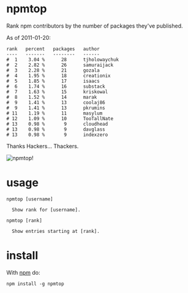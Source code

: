 npmtop
======

Rank npm contributors by the number of packages they've published.

As of 2011-01-20:

    rank   percent   packages   author
    ----   -------   --------   ------
    #  1    3.04 %      28      tjholowaychuk
    #  2    2.82 %      26      samuraijack
    #  3    2.28 %      21      gozala
    #  4    1.95 %      18      creationix
    #  5    1.85 %      17      isaacs
    #  6    1.74 %      16      substack
    #  7    1.63 %      15      kriskowal
    #  8    1.52 %      14      marak
    #  9    1.41 %      13      coolaj86
    #  9    1.41 %      13      pkrumins
    # 11    1.19 %      11      masylum
    # 12    1.09 %      10      TooTallNate
    # 13    0.98 %       9      cloudhead
    # 13    0.98 %       9      davglass
    # 13    0.98 %       9      indexzero


Thanks Hackers... Thackers.

![npmtop!](http://substack.net/images/npmtop.png)

usage
=====

```
npmtop [username]

  Show rank for [username].

npmtop [rank]

  Show entries starting at [rank].
```

install
=======

With [npm](http://npmjs.org) do:

```
npm install -g npmtop
```
